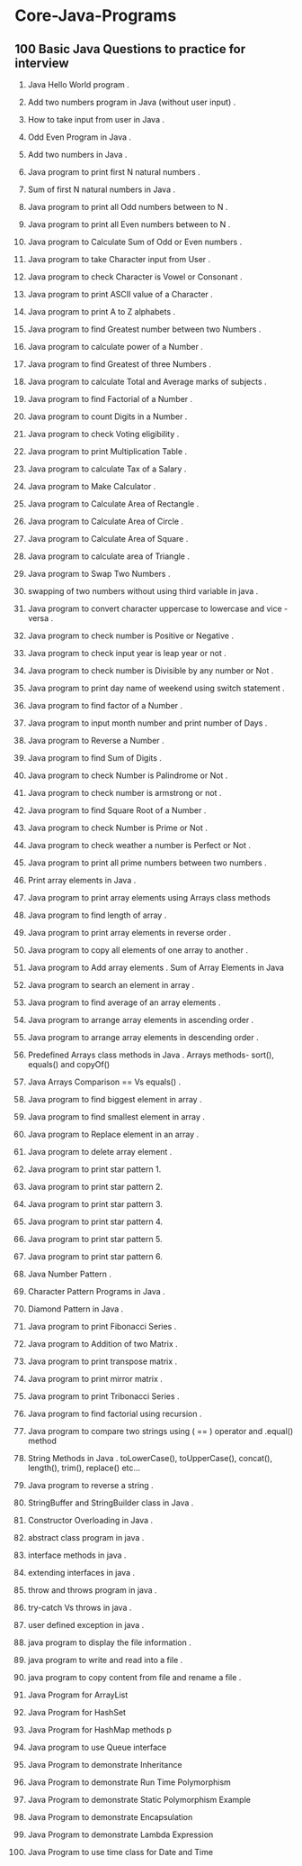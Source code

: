 # Core-Java-Programs

## 100 Basic Java Questions to practice for interview

1. Java Hello World program .

2. Add two numbers program in Java (without user input) . 

3. How to take input from user in Java . 

4. Odd Even Program in Java . 

5. Add two numbers in Java . 

6. Java program to print first N natural numbers . 

7. Sum of first N natural numbers in Java . 

8. Java program to print all Odd numbers between  to N . 

9. Java program to print all Even numbers between  to N . 

10. Java program to Calculate Sum of Odd or Even numbers . 

11. Java program to take Character input from User . 

12. Java program to check Character is Vowel or Consonant . 

13. Java program to print ASCII value of a Character . 

14. Java program to print A to Z alphabets .

15. Java program to find Greatest number between two Numbers . 

16. Java program to calculate power of a Number . 

17. Java program to find Greatest of three Numbers . 

18. Java program to calculate Total and Average marks of  subjects . 

19. Java program to find Factorial of a Number . 

20. Java program to count Digits in a Number . 

21. Java program to check Voting eligibility . 

22. Java program to print Multiplication Table . 

23. Java program to calculate Tax of a Salary . 

24. Java program to Make Calculator . 

25. Java program to Calculate Area of Rectangle . 

26. Java program to Calculate Area of Circle . 

27. Java program to Calculate Area of Square . 

28. Java program to calculate area of Triangle . 

29. Java program to Swap Two Numbers . 

30. swapping of two numbers without using third variable in java . 

31. Java program to convert character uppercase to lowercase and vice - versa . 

32. Java program to check number is Positive or Negative . 

33. Java program to check input year is leap year or not . 

34. Java program to check number is Divisible by any number or Not . 

35. Java program to print day name of weekend using switch statement . 

36. Java program to find factor of a Number . 

37. Java program to input month number and print number of Days . 

38. Java program to Reverse a Number . 

39. Java program to find Sum of Digits . 

40. Java program to check Number is Palindrome or Not . 

41. Java program to check number is armstrong or not . 

42. Java program to find Square Root of a Number . 

43. Java program to check Number is Prime or Not . 

44. Java program to check weather a number is Perfect or Not . 

45. Java program to print all prime numbers between two numbers . 

46. Print array elements in Java . 

47. Java program to print array elements using Arrays class methods  

48. Java program to find length of array . 

49. Java program to print array elements in reverse order . 

50. Java program to copy all elements of one array to another . 

51. Java program to Add array elements . Sum of Array Elements in Java

52. Java program to search an element in array . 

53. Java program to find average of an array elements . 

54. Java program to arrange array elements in ascending order . 

55. Java program to arrange array elements in descending order . 

56. Predefined Arrays class methods in Java . Arrays methods- sort(), equals() and copyOf()

57. Java Arrays Comparison == Vs equals() . 

58. Java program to find biggest element in array . 

59. Java program to find smallest element in array . 

60. Java program to Replace element in an array . 

61. Java program to delete array element . 

62. Java program to print star pattern 1. 

63. Java program to print star pattern 2. 

64. Java program to print star pattern 3.

65. Java program to print star pattern 4.

66. Java program to print star pattern 5.

67. Java program to print star pattern 6. 

68. Java Number Pattern . 

69. Character Pattern Programs in Java . 

70. Diamond Pattern in Java . 

71. Java program to print Fibonacci Series .  

72. Java program to Addition of two Matrix . 

73. Java program to print transpose matrix . 

74. Java program to print mirror matrix . 

75. Java program to print Tribonacci Series .

76. Java program to find factorial using recursion .

77. Java program to compare two strings using ( == ) operator  and .equal() method

78. String Methods in Java . toLowerCase(), toUpperCase(), concat(), length(), trim(), replace() etc...

79. Java program to reverse a string .

80. StringBuffer and StringBuilder class in Java .

81. Constructor Overloading in Java . 

82. abstract class program in java .  

83. interface methods in java . 

84. extending interfaces in java . 

85. throw and throws program in java . 

86. try-catch Vs throws in java .

87. user defined exception in java . 

88. java program to display the file information . 

89. java program to write and read into a file . 

90. java program to copy content from file and rename a file . 

91. Java Program for ArrayList

92. Java Program for HashSet

93. Java Program for HashMap methods p

94. Java program to use Queue interface

95. Java Program to demonstrate Inheritance

96. Java Program to demonstrate Run Time Polymorphism

97. Java Program to demonstrate Static Polymorphism Example

98. Java Program to demonstrate Encapsulation

99. Java Program to demonstrate Lambda Expression

100. Java Program to use time class for Date and Time
